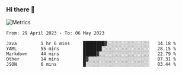 ### Hi there 👋

![Metrics](https://github.com/radoapx/radoapx/blob/main/github-metrics.svg)

<!--START_SECTION:waka-->

```text
From: 29 April 2023 - To: 06 May 2023

Java         1 hr 6 mins     ████████▓░░░░░░░░░░░░░░░░   34.18 %
YAML         55 mins         ███████░░░░░░░░░░░░░░░░░░   28.15 %
Markdown     44 mins         █████▓░░░░░░░░░░░░░░░░░░░   22.79 %
Other        14 mins         █▓░░░░░░░░░░░░░░░░░░░░░░░   07.31 %
JSON         6 mins          █░░░░░░░░░░░░░░░░░░░░░░░░   03.44 %
```

<!--END_SECTION:waka-->

<!--
**radoapx/radoapx** is a ✨ _special_ ✨ repository because its `README.md` (this file) appears on your GitHub profile.

Here are some ideas to get you started:

- 🔭 I’m currently working on ...
- 🌱 I’m currently learning ...
- 👯 I’m looking to collaborate on ...
- 🤔 I’m looking for help with ...
- 💬 Ask me about ...
- 📫 How to reach me: ...
- 😄 Pronouns: ...
- ⚡ Fun fact: ...
-->
